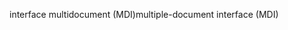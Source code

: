 <span data-ttu-id="7ace7-101">interface multidocument (MDI)</span><span class="sxs-lookup"><span data-stu-id="7ace7-101">multiple-document interface (MDI)</span></span>